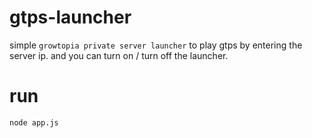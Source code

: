 # gtps-launcher
simple `growtopia private server launcher` to play gtps by entering the server ip. and you can turn on / turn off the launcher.

# run
`node app.js`
